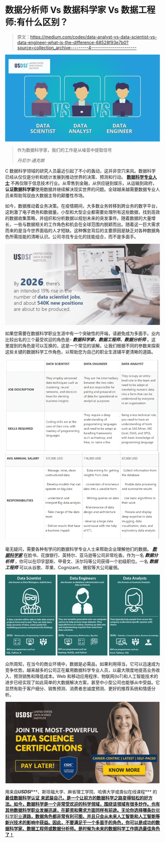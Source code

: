 # 数据分析师 Vs 数据科学家 Vs 数据工程师:有什么区别？

> 原文：<https://medium.com/codex/data-analyst-vs-data-scientist-vs-data-engineer-what-is-the-difference-68528f93e7b0?source=collection_archive---------4----------------------->

![](img/05d0f8372cd05b1ee634a7f72c6376d5.png)

> 作为数据科学家，我们的工作是从噪音中提取信号
> 
> *丹尼尔·通克朗*

C 数据科学领域的研究人员最近引起了不小的轰动，这并非空穴来风。数据科学已经从仅仅是分析和统计发展到推动世界的决策、预测和行动。 [**数据科学专业人士**](https://www.usdsi.org/data-science-certifications) 不再仅限于信息技术行业。从零售到金融，从供应链到娱乐，从运输到政府，**认证数据科学家**使用数据并继续解决现实世界的问题。全球越来越需要数据专业人员来帮助驾驭由大数据主导的颠覆性市场。

如今，数据推动着业务决策。在疫情期间，大多数业务转移到跨业务的数字平台，这刺激了电子商务和数据量。小型和大型企业都需要处理所有这些数据，找到高效的数据收集策略，并组织和分析数据以规划未来的突发事件。随着数据的大量增长，一些与数据相关的工作角色和机会在全球范围内脱颖而出。随着这一巨大需求而来的是当今世界面临的人才短缺。这种懈怠背后的主要原因是缺乏对各种数据角色所需技能的清晰认识。公司寻找专业化的技能组合，而不是多面手。

![](img/58e3f2e6eb0d532803c99b862d943645.png)

如果您需要在数据科学职业生涯中有一个突破性的开端，请避免成为多面手。业内比较出名的三个最受欢迎的角色是- ***数据科学家、数据工程师、数据分析师*** 。这里提到的角色是可以互换的，这是一个常见的误解。让我们根据不同的参数来探索这些关键的数据科学工作角色，以帮助您为自己的职业生涯铺平更清晰的道路。

![](img/d8700752f4e14a4493d552e01f06b404.png)![](img/ed92c4b65ac029b5843323e70331fad9.png)

毫无疑问，需要各种有学问的数据科学专业人士来帮助企业理解他们的数据。 [***数据科学家***](https://www.usdsi.org/data-science-certifications/certified-senior-data-scientist) 在脸书、花旗银行、英特尔、亚马逊等公司非常吃香。作为一名 ***数据分析师*** ，你可以在印孚瑟斯、甲骨文、沃尔玛等公司获得一个初级职位。一名 ***数据工程师*** 可以从谷歌、苹果、Cognizant、微软等大公司雇佣。

![](img/fc75d2d444fb53135697de7ced01c643.png)

众所周知，在当今的商业环境中，数据是必需品，如果利用得当，它可以迅速成为竞争优势。越来越多的公司正在雇用数据科学专业人员，以最大限度地提高业务收入、预测销售和降低成本。Web 和移动应用程序、物联网(IoT)和人工智能技术的进步已经实现了如此简单的大数据解决方案，甚至中小型公司也能够从中受益。它显然有助于客户细分、销售预测、消费者忠诚度预测、更好的推荐系统和情感分析。

![](img/5d1d3e4b523959e7285084db0cc34501.png)

用来自***USDSI******、斯坦福大学、麻省理工学院、哈佛大学或类似在线课程*** 的 [**最佳数据科学认证** **来武装自己，是一个让前方的数据科学之路变得轻松的好方法。如今，数据科学是一个非常受欢迎的科学领域，围绕该领域有很多炒作。也有其他数据科学职业发展迅速，在薪资和需求方面同样有前途。无论你选择哪条**数据科学职业**道路，数据角色都非常有利可图，并且只会从未来人工智能和人工智能等新兴技术的影响中获益。因此，不要满足于一个多面手的角色，你可以是成功的数据科学家、数据工程师或数据分析师。是时候为未来的数据科学工作挑选最佳角色了！**](https://www.usdsi.org/data-science-certifications)